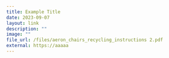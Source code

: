 ```yaml
---
title: Example Title
date: 2023-09-07
layout: link
description: ""
image: ""
file_url: /files/aeron_chairs_recycling_instructions 2.pdf
external: https://aaaaa
---
```


